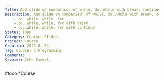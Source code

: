 ```yaml
---
Title: Add slide on comparison of while, do..while with break, continue
Description: Add slide on comparison of while, do..while with break, continue in the C programming and Algorithms module. Slides comparing while, do..while, for and break/continue
    - do..while, while, for
    - do..while, while, for with break
    - do..while, while, for with continue
Status: TODO
Category: Course, Slides
Project: Course
Creation: 2023-01-24
Tag: Course, C Programming
Comments:
Creator: John Samuel
---
```


#todo #Course 